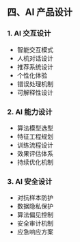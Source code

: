 ## 四、AI 产品设计

### 1. AI 交互设计

- 智能交互模式
- 人机对话设计
- 推荐系统设计
- 个性化体验
- 错误处理机制
- 可解释性设计

### 2. AI 能力设计

- 算法模型选型
- 特征工程规划
- 训练流程设计
- 效果评估体系
- 持续优化机制

### 3. AI 安全设计

- 对抗样本防护
- 数据隐私保护
- 算法偏见控制
- 安全审计机制
- 应急响应方案
